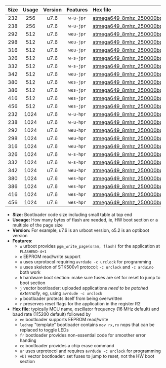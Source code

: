 |Size|Usage|Version|Features|Hex file|
|:-:|:-:|:-:|:-:|:--|
|232|256|u7.6|`w-u-jpr`|[atmega649_8mhz_250000bps_ur_vbl.hex](https://raw.githubusercontent.com/stefanrueger/urboot/main/atmega649_8mhz_250000bps_ur_vbl.hex)|
|238|256|u7.6|`w-u-jpr`|[atmega649_8mhz_250000bps_lednop_ur_vbl.hex](https://raw.githubusercontent.com/stefanrueger/urboot/main/atmega649_8mhz_250000bps_lednop_ur_vbl.hex)|
|292|512|u7.6|`weu-jpr`|[atmega649_8mhz_250000bps_ee_ur_vbl.hex](https://raw.githubusercontent.com/stefanrueger/urboot/main/atmega649_8mhz_250000bps_ee_ur_vbl.hex)|
|298|512|u7.6|`weu-jpr`|[atmega649_8mhz_250000bps_ee_lednop_ur_vbl.hex](https://raw.githubusercontent.com/stefanrueger/urboot/main/atmega649_8mhz_250000bps_ee_lednop_ur_vbl.hex)|
|316|512|u7.6|`weu-jpr`|[atmega649_8mhz_250000bps_ee_lednop_fr_ur_vbl.hex](https://raw.githubusercontent.com/stefanrueger/urboot/main/atmega649_8mhz_250000bps_ee_lednop_fr_ur_vbl.hex)|
|326|512|u7.6|`w-s-jpr`|[atmega649_8mhz_250000bps_vbl.hex](https://raw.githubusercontent.com/stefanrueger/urboot/main/atmega649_8mhz_250000bps_vbl.hex)|
|332|512|u7.6|`w-s-jpr`|[atmega649_8mhz_250000bps_lednop_vbl.hex](https://raw.githubusercontent.com/stefanrueger/urboot/main/atmega649_8mhz_250000bps_lednop_vbl.hex)|
|342|512|u7.6|`weu-jpr`|[atmega649_8mhz_250000bps_ee_lednop_fr_ce_ur_vbl.hex](https://raw.githubusercontent.com/stefanrueger/urboot/main/atmega649_8mhz_250000bps_ee_lednop_fr_ce_ur_vbl.hex)|
|380|512|u7.6|`wes-jpr`|[atmega649_8mhz_250000bps_ee_vbl.hex](https://raw.githubusercontent.com/stefanrueger/urboot/main/atmega649_8mhz_250000bps_ee_vbl.hex)|
|386|512|u7.6|`wes-jpr`|[atmega649_8mhz_250000bps_ee_lednop_vbl.hex](https://raw.githubusercontent.com/stefanrueger/urboot/main/atmega649_8mhz_250000bps_ee_lednop_vbl.hex)|
|416|512|u7.6|`wes-jpr`|[atmega649_8mhz_250000bps_ee_lednop_fr_vbl.hex](https://raw.githubusercontent.com/stefanrueger/urboot/main/atmega649_8mhz_250000bps_ee_lednop_fr_vbl.hex)|
|456|512|u7.6|`wes-jpr`|[atmega649_8mhz_250000bps_ee_lednop_fr_ce_vbl.hex](https://raw.githubusercontent.com/stefanrueger/urboot/main/atmega649_8mhz_250000bps_ee_lednop_fr_ce_vbl.hex)|
|232|1024|u7.6|`w-u-hpr`|[atmega649_8mhz_250000bps_ur.hex](https://raw.githubusercontent.com/stefanrueger/urboot/main/atmega649_8mhz_250000bps_ur.hex)|
|238|1024|u7.6|`w-u-hpr`|[atmega649_8mhz_250000bps_lednop_ur.hex](https://raw.githubusercontent.com/stefanrueger/urboot/main/atmega649_8mhz_250000bps_lednop_ur.hex)|
|292|1024|u7.6|`weu-hpr`|[atmega649_8mhz_250000bps_ee_ur.hex](https://raw.githubusercontent.com/stefanrueger/urboot/main/atmega649_8mhz_250000bps_ee_ur.hex)|
|298|1024|u7.6|`weu-hpr`|[atmega649_8mhz_250000bps_ee_lednop_ur.hex](https://raw.githubusercontent.com/stefanrueger/urboot/main/atmega649_8mhz_250000bps_ee_lednop_ur.hex)|
|316|1024|u7.6|`weu-hpr`|[atmega649_8mhz_250000bps_ee_lednop_fr_ur.hex](https://raw.githubusercontent.com/stefanrueger/urboot/main/atmega649_8mhz_250000bps_ee_lednop_fr_ur.hex)|
|326|1024|u7.6|`w-s-hpr`|[atmega649_8mhz_250000bps.hex](https://raw.githubusercontent.com/stefanrueger/urboot/main/atmega649_8mhz_250000bps.hex)|
|332|1024|u7.6|`w-s-hpr`|[atmega649_8mhz_250000bps_lednop.hex](https://raw.githubusercontent.com/stefanrueger/urboot/main/atmega649_8mhz_250000bps_lednop.hex)|
|342|1024|u7.6|`weu-hpr`|[atmega649_8mhz_250000bps_ee_lednop_fr_ce_ur.hex](https://raw.githubusercontent.com/stefanrueger/urboot/main/atmega649_8mhz_250000bps_ee_lednop_fr_ce_ur.hex)|
|380|1024|u7.6|`wes-hpr`|[atmega649_8mhz_250000bps_ee.hex](https://raw.githubusercontent.com/stefanrueger/urboot/main/atmega649_8mhz_250000bps_ee.hex)|
|386|1024|u7.6|`wes-hpr`|[atmega649_8mhz_250000bps_ee_lednop.hex](https://raw.githubusercontent.com/stefanrueger/urboot/main/atmega649_8mhz_250000bps_ee_lednop.hex)|
|416|1024|u7.6|`wes-hpr`|[atmega649_8mhz_250000bps_ee_lednop_fr.hex](https://raw.githubusercontent.com/stefanrueger/urboot/main/atmega649_8mhz_250000bps_ee_lednop_fr.hex)|
|456|1024|u7.6|`wes-hpr`|[atmega649_8mhz_250000bps_ee_lednop_fr_ce.hex](https://raw.githubusercontent.com/stefanrueger/urboot/main/atmega649_8mhz_250000bps_ee_lednop_fr_ce.hex)|

- **Size:** Bootloader code size including small table at top end
- **Useage:** How many bytes of flash are needed, ie, HW boot section or a multiple of the page size
- **Version:** For example, u7.6 is an urboot version, o5.2 is an optiboot version
- **Features:**
  + `w` urboot provides `pgm_write_page(sram, flash)` for the application at `FLASHEND-4+1`
  + `e` EEPROM read/write support
  + `u` uses urprotocol requiring `avrdude -c urclock` for programming
  + `s` uses skeleton of STK500v1 protocol; `-c urclock` and `-c arduino` both work
  + `h` hardware boot section: make sure fuses are set for reset to jump to boot section
  + `j` vector bootloader: uploaded applications *need to be patched externally*, eg, using `avrdude -c urclock`
  + `p` bootloader protects itself from being overwritten
  + `r` preserves reset flags for the application in the register R2
- **Hex file:** typically MCU name, oscillator frequency (16 MHz default) and baud rate (115200 default) followed by
  + `ee` bootloader supports EEPROM read/write
  + `lednop` "template" bootloader contains `mov rx,rx` nops that can be replaced to toggle LEDs
  + `fr` bootloader provides non-essential code for smoother error handing
  + `ce` bootloader provides a chip erase command
  + `ur` uses urprotocol and requires `avrdude -c urclock` for programming
  + `vbl` vector bootloader: set fuses to jump to reset, not the HW boot section
